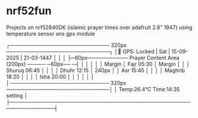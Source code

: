 # nrf52fun
Projects on nrf52840DK (islamic prayer times over adafruit 2.8" 1947) using temperature sensor ans gps module 

┌─────────────────────────── 320px ────────────────────────────┐
│📡 GPS: Locked |    Sat | 15-09-2025          | 21-03-1447    │
│                                                              │
├─60px─────────── Prayer Content Area (200px) ───── ─60px──   ─┤
│          │                                      │            │
│  Margin  │ Fajr                         05:30   │  Margin    │
│          │ Shuruq                       06:45   │            │
│          │ Dhuhr                        12:15   │           240px
│          │ Asr                          15:45   │            │
│          │ Maghrib                      18:20   │            │
│          │ Isha                         20:00   │            │
│          │                                      │            │
│─────────────────────────── 320px ────────────────────────────│
│ Temp:26.4°C          Time:14:35                     setting  │
├──────────────────────────────────────────────────────────────┤
